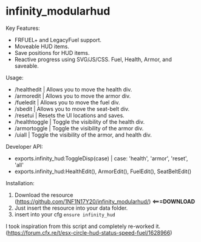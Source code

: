 # infinity_modularhud

Key Features:
* FRFUEL+ and LegacyFuel support.
* Moveable HUD items. 
* Save positions for HUD items. 
* Reactive progress using SVG/JS/CSS. Fuel, Health, Armor, and saveable.

Usage:
* /healthedit | Allows you to move the health div.
* /armoredit | Allows you to move the armor div.
* /fueledit | Allows you to move the fuel div.
* /sbedit | Allows you to move the seat-belt div.
* /resetui | Resets the UI locations and saves.
* /healthtoggle | Toggle the visibility of the health div.
* /armortoggle | Toggle the visibility of the armor div.
* /uiall | Toggle the visibility of the armor, and health div.

Developer API:
* exports.infinity_hud:ToggleDisp(case) | case: 'health', 'armor', 'reset', 'all'
* exports.infinity_hud:HealthEdit(), ArmorEdit(), FuelEdit(), SeatBeltEdit()

Installation:

1. Download the resource (https://github.com/1NF1N17Y20/infinity_modularhud/) **<===DOWNLOAD**
2. Just insert the resource into your data folder.
3. insert into your cfg `ensure infinity_hud`

I took inspiration from this script and completely re-worked it. (https://forum.cfx.re/t/esx-circle-hud-status-speed-fuel/1628966)

